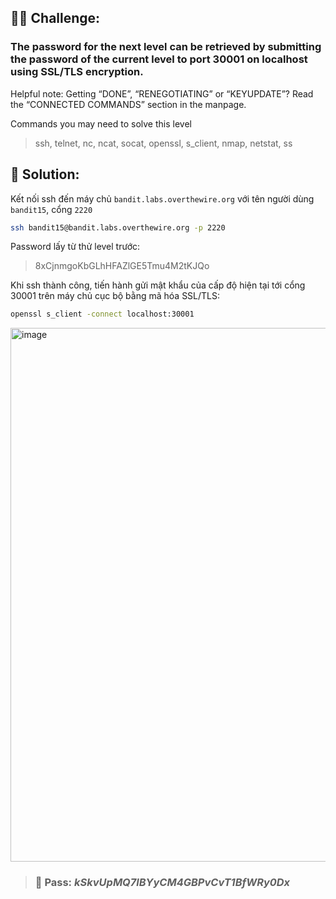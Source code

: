 ## 🕵️‍♂️ Challenge:  
### The password for the next level can be retrieved by submitting the password of the current level to port 30001 on localhost using SSL/TLS encryption.  

Helpful note: Getting “DONE”, “RENEGOTIATING” or “KEYUPDATE”? Read the “CONNECTED COMMANDS” section in the manpage.  

Commands you may need to solve this level  
> ssh, telnet, nc, ncat, socat, openssl, s_client, nmap, netstat, ss

## 📝 Solution:

Kết nối ssh đến máy chủ `bandit.labs.overthewire.org` với tên người dùng `bandit15`, cổng `2220`  
```bash
ssh bandit15@bandit.labs.overthewire.org -p 2220
```
Password lấy từ thử level trước:  
> 8xCjnmgoKbGLhHFAZlGE5Tmu4M2tKJQo

Khi ssh thành công, tiến hành gửi mật khẩu của cấp độ hiện tại tới cổng 30001 trên máy chủ cục bộ bằng mã hóa SSL/TLS:  
```bash
openssl s_client -connect localhost:30001
```

<img width="1091" height="854" alt="image" src="https://github.com/user-attachments/assets/f02b765a-0f27-470a-9b52-1acc0df5a669" />


>### 🎯 Pass: ***kSkvUpMQ7lBYyCM4GBPvCvT1BfWRy0Dx***

